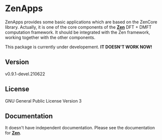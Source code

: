 # ZenApps

ZenApps provides some basic applications which are based on the ZenCore library. Actually, it is one of the core components of the [**Zen**](https://github.com/huangli712/Zen) DFT + DMFT computation framework. It should be integrated with the Zen framework, working together with the other components.

This package is currently under developement. **IT DOESN'T WORK NOW!**

## Version

v0.9.1-devel.210622

## License

GNU General Public License Version 3

## Documentation

It doesn't have independent documentation. Please see the documentation for [**Zen**](https://huangli712.github.io/projects/zen/index.html).
